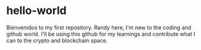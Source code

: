 # hello-world
Bienvenidos to my first repository.
Randy here, I'm  new to the coding and github world.
I'll be using this github for my learnings and contribute what I can to the crypto and blockchain space.

